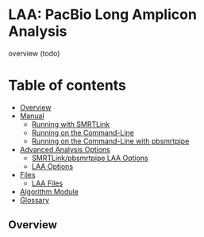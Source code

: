 # LAA: PacBio Long Amplicon Analysis

overview (todo)


Table of contents
=================

  * [Overview](#overview)
  * [Manual](#manual)
    * [Running with SMRTLink](#running-with-smrtlink)
    * [Running on the Command-Line](#running-on-the-command-line)
    * [Running on the Command-Line with pbsmrtpipe](#running-on-the-command-line-with-pbsmrtpipe)
  * [Advanced Analysis Options](#advanced-analysis-options)
    * [SMRTLink/pbsmrtpipe LAA Options](#smrtlinkpbsmrtpipe-resequencing-options)
    * [LAA Options](#pbalign-options)
  * [Files](#files)
    * [LAA Files](#pbalign-files)
  * [Algorithm Module](#algorithm-module)
  * [Glossary](#glossary)

## Overview
